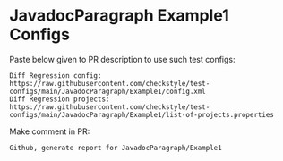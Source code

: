 # JavadocParagraph Example1 Configs
Paste below given to PR description to use such test configs:
```
Diff Regression config: https://raw.githubusercontent.com/checkstyle/test-configs/main/JavadocParagraph/Example1/config.xml
Diff Regression projects: https://raw.githubusercontent.com/checkstyle/test-configs/main/JavadocParagraph/Example1/list-of-projects.properties
```
Make comment in PR:
```
Github, generate report for JavadocParagraph/Example1
```
